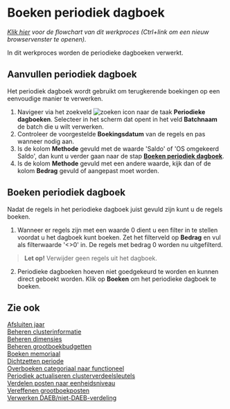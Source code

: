 # Boeken periodiek dagboek

*[Klik hier](https://cegeka-dsabestpracticeprocessen.mavimcloud.com//Portal/code?id=6g6&view=Chart&maximize=true) voor de flowchart van dit werkproces (Ctrl+link om een nieuw browservenster te openen).*

In dit werkproces worden de periodieke dagboeken verwerkt.

## Aanvullen periodiek dagboek

Het periodiek dagboek wordt gebruikt om terugkerende boekingen op een eenvoudige manier te verwerken. 

1. Navigeer via het zoekveld ![zoeken icon](/assets/images/zoeken.png "zoeken icon") naar de taak **Periodieke dagboeken**. Selecteer in het scherm dat opent in het veld **Batchnaam** de batch die u wilt verwerken. 
2. Controleer de voorgestelde **Boekingsdatum** van de regels en pas wanneer nodig aan. 
3. Is de kolom **Methode** gevuld met de waarde 'Saldo' of 'OS omgekeerd Saldo', dan kunt u verder gaan naar de stap **[Boeken periodiek dagboek](#boeken-periodiek-dagboek)**.
4. Is de kolom **Methode** gevuld met een andere waarde, kijk dan of de kolom **Bedrag** gevuld of aangepast moet worden. 

## Boeken periodiek dagboek

Nadat de regels in het periodieke dagboek juist gevuld zijn kunt u de regels boeken. 

1. Wanneer er regels zijn met een waarde 0 dient u een filter in te stellen voordat u het dagboek kunt boeken. Zet het filterveld op **Bedrag** en vul als filterwaarde '<>0' in. De regels met bedrag 0 worden nu uitgefilterd. 

> **Let op!** Verwijder geen regels uit het dagboek. 

2. Periodieke dagboeken hoeven niet goedgekeurd te worden en kunnen direct geboekt worden. Klik op **Boeken** om het periodieke dagboek te boeken. 

## Zie ook

[Afsluiten jaar](../afsluiten-jaar/)  
[Beheren clusterinformatie](../beheren-clusterinformatie/)  
[Beheren dimensies](../beheren-dimensies/)  
[Beheren grootboekbudgetten](../beheren-grootboekbudgetten/)  
[Boeken memoriaal](../boeken-memoriaal/)  
[Dichtzetten periode](../dichtzetten-periode/)  
[Overboeken categoriaal naar functioneel](../overboeken-categoriaal-naar-functioneel/)  
[Periodiek actualiseren clusterverdeelsleutels](../periodiek-actualiseren-clusterverdeelsleutels/)  
[Verdelen posten naar eenheidsniveau](../verdelen-posten-naar-eenheidsniveau/)  
[Vereffenen grootboekposten](../vereffenen-grootboekposten/)  
[Verwerken DAEB/niet-DAEB-verdeling](../verwerken-daeb-niet-daeb-verdeling/)  
